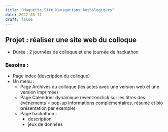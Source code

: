```yaml
---
title: "Maquette Site Navigations Anthologiques"
date: 2022-08-11
draft: false
---
```


## Projet : réaliser une site web du colloque

- Durée : 2 journées de colloque et une journée de hackathon

### Besoins : 

- Page index (description du colloque)
- Un menu : 
    - Page Archives du colloque (les actes avec une version web et une version imprimée)
    - Page Calendrier dynamique (event:onclick sur les titres des événements = pop-up informations complémentaires, résumé et bio présentation par exemple)
    - Page hackathon :
        - description
        - jeux de données